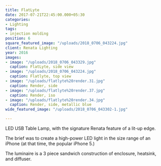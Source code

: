 ```yaml
---
title: FlatLyte
date: 2017-07-21T22:45:00.000+05:30
categories:
- Lighting
tags:
- injection molding
position: 6
square_featured_image: "/uploads/2018_0706_043224.jpg"
client: Renata Lighting
year: 2016
images:
- image: "/uploads/2018_0706_043329.jpg"
  caption: FlatLyte, side view
- image: "/uploads/2018_0706_043224.jpg"
  caption: Flatlyte, top view
- image: "/uploads/flatlyte%20render.31.jpg"
  caption: Render, side
- image: "/uploads/flatlyte%20render.37.jpg"
  caption: Render, iso
- image: "/uploads/flatlyte%20render.34.jpg"
  caption: Render, side, metallic blue
wide_featured_image: "/uploads/2018_0706_043302-1.jpg"

---
```

LED USB Table Lamp, with the signature Renata feature of a lit-up edge.

The brief was to create a high-power LED light in the size range of an iPhone (at that time, the popular iPhone 5.)

The luminaire is a 3 piece sandwich construction of enclosure, heatsink, and diffuser.